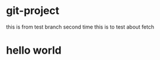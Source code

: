 # git-project
this is from test branch
second time
this is to  test about fetch
<h1> hello world </h1>

